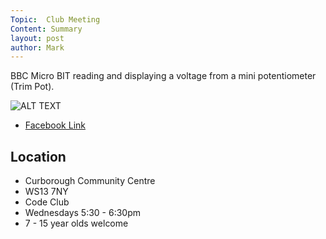```yaml
---
Topic:  Club Meeting
Content: Summary
layout: post
author: Mark
---
```

BBC Micro BIT reading and displaying a voltage from a mini potentiometer (Trim Pot).

![ALT TEXT](https://scontent.fbhx6-1.fna.fbcdn.net/v/t15.5256-10/278211195_691481555332506_5211073081674861408_n.jpg?_nc_cat=109&ccb=1-7&_nc_sid=ad6a45&_nc_ohc=U7FJClxRqx4AX9MMxUo&_nc_ht=scontent.fbhx6-1.fna&edm=AKK4YLsEAAAA&oh=00_AfC0PxpP-im4dv0yEndwPoJmRhHItzHzeME8L49isWfCOw&oe=652B8329)

* [Facebook Link](https://www.facebook.com/1481985248595237/posts/4768051243321938/)

## Location

* Curborough Community Centre
* WS13 7NY
* Code Club
* Wednesdays 5:30 - 6:30pm
* 7 - 15 year olds welcome

